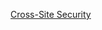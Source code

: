 

[Cross-Site Security](https://docs.google.com/presentation/d/1BJOFLRjurYtaeAC7BoJIT6KqDPdFkkuuRuc7YptPvp4/edit?usp=sharing)